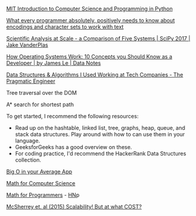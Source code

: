 [MIT Introduction to Computer Science and Programming in Python](https://ocw.mit.edu/courses/6-0001-introduction-to-computer-science-and-programming-in-python-fall-2016/)

[What every programmer absolutely, positively needs to know about encodings and character sets to work with text](https://kunststube.net/encoding/)

[Scientific Analysis at Scale - a Comparison of Five Systems | SciPy 2017 | Jake VanderPlas](https://youtu.be/sQLmvBi8tH8?si=PuAVl_0QrtQBDbXV)

[How Operating Systems Work: 10 Concepts you Should Know as a Developer | by James Le | Data Notes](https://data-notes.co/how-operating-systems-work-10-concepts-you-should-know-as-a-developer-8d63bb38331f)

[Data Structures & Algorithms I Used Working at Tech Companies - The Pragmatic Engineer](https://blog.pragmaticengineer.com/data-structures-and-algorithms-i-actually-used-day-to-day/)

Tree traversal over the DOM

A* search for shortest path

To get started, I recommend the following resources:

- Read up on the hashtable, linked list, tree, graphs, heap, queue, and stack data structures. Play around with how to can use them in your language. 
- GeeksforGeeks has a good overview on these. 
- For coding practice, I'd recommend the HackerRank Data Structures collection.

[Big O in your Average App](https://drobinin.com/assets/talks/bigo_slides.pdf)

[Math for Computer Science](https://courses.csail.mit.edu/6.042/spring17/mcs.pdf)

[Math for Programmers](https://xn--mxacd.xn--qxam/math-notes.pdf) - [HN](https://news.ycombinator.com/item?id=24574574)p

[McSherrey et. al (2015) Scalability! But at what COST?](https://www.usenix.org/system/files/conference/hotos15/hotos15-paper-mcsherry.pdf)
